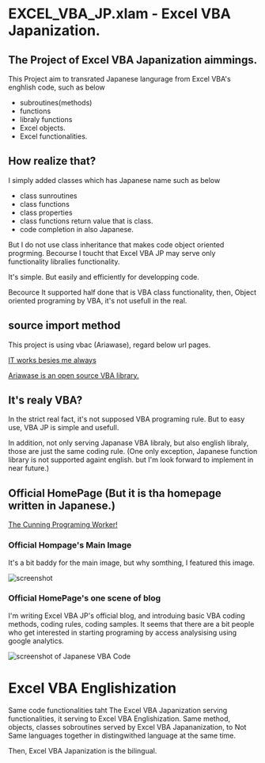 # EXCEL_VBA_JP.xlam - Excel VBA Japanization.

## The Project of Excel VBA Japanization aimmings.

This Project aim to transrated Japanese langurage from Excel VBA's enghlish code, such as below

 - subroutines(methods)
 - functions
 - libraly functions
 - Excel objects.
 - Excel functionalities.

## How realize that?

I simply added classes which has Japanese name such as below

 - class sunroutines
 - class functions
 - class properties
 - class functions return value that is class.
 - code completion in also Japanese.

But I do not use class inheritance that makes code object oriented progrming.
Becourse I toucht that Excel VBA JP may serve only functionality libralies functionality.

It's simple. But easily and efficiently for developping code.

Becource It supported half done that is VBA class functionality, then, Object oriented programing by VBA, it's not usefull in the real.

## source import method

This project is using vbac (Ariawase), regard below url pages.

[IT works besies me always](https://tonari-it.com/vba-vbac-git/)

[Ariawase is an open source VBA library.](https://github.com/vbaidiot/Ariawase)

## It's realy VBA?

In the strict real fact, it's not supposed VBA programing rule.
But to easy use, VBA JP is simple and usefull.

In addition, not only serving Japanase VBA libraly, but also english libraly, those are just the same coding rule.
(One only exception, Japanese function library is not supported againt english. but I'm look forward to implement in near future.)

## Official HomePage (But it is tha homepage written in Japanese.)

[The Cunning Programing Worker!](https://cunning-pg.ringing-web.com/)

### Official Hompage's Main Image

It's a bit baddy for the main image, but why somthing, I featured this image.

![screenshot](https://i2.wp.com/cunning-pg.ringing-web.com/wp-content/uploads/2017/11/top_image.jpg?fit=1024%2C682&ssl=1)

### Official HomePage's one scene of blog

I'm writing Excel VBA JP's official blog, and introduing basic VBA coding methods, coding rules, coding samples.
It seems that there are a bit people who get interested in starting programing by access analysising using google analytics.

![screenshot of Japanese VBA Code](https://cunning-pg.ringing-web.com/wp-content/uploads/2019/06/20190601_exceljp_screenmshot.png)

# Excel VBA Englishization

Same code functionalities taht The Excel VBA Japanization serving functionalities, it serving to Excel VBA Englishization.
Same method, objects, classes sobroutines served by Excel VBA Japananization, to Not Same languages together in distingwithed language at the same time.

Then, Excel VBA Japanization is the bilingual.

